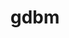 ---
title: "gdbm"
layout: cache
categories: [package, v0.18.0]
meta: {"versions": ["1.19"], "compilers": ["gcc@=7.5.0", "gcc@=8.4.0"], "oss": ["ubuntu18.04"], "platforms": ["linux"], "targets": ["x86_64"], "stacks": ["build_systems", "data-vis-sdk", "e4s", "radiuss", "root", "tutorial"], "num_specs": 2, "num_specs_by_stack": {"data-vis-sdk": 1, "radiuss": 1, "root": 2, "e4s": 1, "build_systems": 1, "tutorial": 2}}
spec_details: [{"hash": "xub4jsy5pz5qjf6vooropf2shkigy5pm", "compiler": "gcc@=7.5.0", "versions": ["1.19"], "os": "ubuntu18.04", "platform": "linux", "target": "x86_64", "variants": [], "stacks": ["data-vis-sdk", "radiuss", "root", "e4s", "build_systems", "tutorial"], "size": "-", "tarball": "https://binaries.spack.io/v0.18.0/build_cache/linux-ubuntu18.04-x86_64/gcc-7.5.0/gdbm-1.19/linux-ubuntu18.04-x86_64-gcc-7.5.0-gdbm-1.19-xub4jsy5pz5qjf6vooropf2shkigy5pm.spack"}, {"hash": "eyzftkvpm4clqknwn5vkvnogvekkwa6v", "compiler": "gcc@=8.4.0", "versions": ["1.19"], "os": "ubuntu18.04", "platform": "linux", "target": "x86_64", "variants": [], "stacks": ["tutorial", "root"], "size": "-", "tarball": "https://binaries.spack.io/v0.18.0/build_cache/linux-ubuntu18.04-x86_64/gcc-8.4.0/gdbm-1.19/linux-ubuntu18.04-x86_64-gcc-8.4.0-gdbm-1.19-eyzftkvpm4clqknwn5vkvnogvekkwa6v.spack"}]
---
